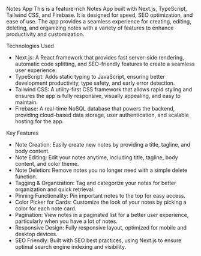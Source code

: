 Notes App
This is a feature-rich Notes App built with Next.js, TypeScript, Tailwind CSS, and Firebase. It is designed for speed, SEO optimization, and ease of use. The app provides a seamless experience for creating, editing, deleting, and organizing notes with a variety of features to enhance productivity and customization.

Technologies Used
- Next.js: A React framework that provides fast server-side rendering, automatic code splitting, and SEO-friendly features to create a seamless user experience.
- TypeScript: Adds static typing to JavaScript, ensuring better development productivity, type safety, and early error detection.
- Tailwind CSS: A utility-first CSS framework that allows rapid styling and ensures the app is fully responsive, visually appealing, and easy to maintain.
- Firebase: A real-time NoSQL database that powers the backend, providing cloud-based data storage, user authentication, and scalable hosting for the app.

 Key Features
- Note Creation: Easily create new notes by providing a title, tagline, and body content.
- Note Editing: Edit your notes anytime, including title, tagline, body content, and color theme.
- Note Deletion: Remove notes you no longer need with a simple delete function.
- Tagging & Organization: Tag and categorize your notes for better organization and quick retrieval.
- Pinning Functionality: Pin important notes to the top for easy access.
- Color Picker for Cards: Customize the look of your notes by picking a color for each note card.
- Pagination: View notes in a paginated list for a better user experience, particularly when you have a lot of notes.
- Responsive Design: Fully responsive layout, optimized for mobile and desktop devices.
- SEO Friendly: Built with SEO best practices, using Next.js to ensure optimal search engine indexing and visibility.
